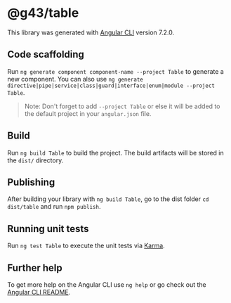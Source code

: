 # @g43/table

This library was generated with [Angular CLI](https://github.com/angular/angular-cli) version 7.2.0.

## Code scaffolding

Run `ng generate component component-name --project Table` to generate a new component. You can also use `ng generate directive|pipe|service|class|guard|interface|enum|module --project Table`.
> Note: Don't forget to add `--project Table` or else it will be added to the default project in your `angular.json` file. 

## Build

Run `ng build Table` to build the project. The build artifacts will be stored in the `dist/` directory.

## Publishing

After building your library with `ng build Table`, go to the dist folder `cd dist/table` and run `npm publish`.

## Running unit tests

Run `ng test Table` to execute the unit tests via [Karma](https://karma-runner.github.io).

## Further help

To get more help on the Angular CLI use `ng help` or go check out the [Angular CLI README](https://github.com/angular/angular-cli/blob/master/README.md).
